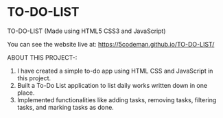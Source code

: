 # TO-DO-LIST

TO-DO-LIST (Made using HTML5 CSS3 and JavaScript)

You can see the website live at: https://5codeman.github.io/TO-DO-LIST/

ABOUT THIS PROJECT-:

  1. I have created a simple to-do app using HTML CSS and JavaScript in this project.
  2. Built a To-Do List application to list daily works written down in one place.
  3. Implemented functionalities like adding tasks, removing tasks, filtering tasks, and marking tasks as done.
 
